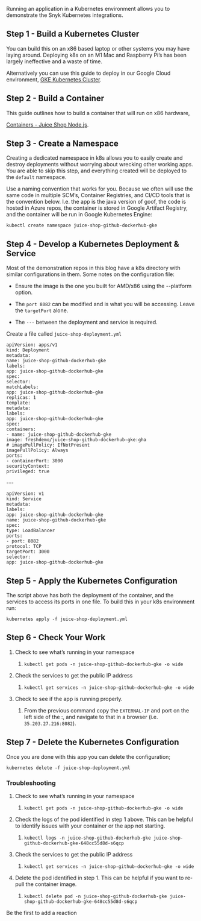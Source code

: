 Running an application in a Kubernetes environment allows you to demonstrate the Snyk Kubernetes integrations.

## Step 1 - Build a Kubernetes Cluster

You can build this on an x86 based laptop or other systems you may have laying around. Deploying k8s on an M1 Mac and Raspberry Pi’s has been largely ineffective and a waste of time.

Alternatively you can use this guide to deploy in our Google Cloud environment, [GKE Kubernetes Cluster](https://snyksec.atlassian.net/wiki/spaces/~629db3cb76c0360069f263e7/blog/2023/10/20/1719238881).

## Step 2 - Build a Container

This guide outlines how to build a container that will run on x86 hardware,

[Containers - Juice Shop Node.js](https://snyksec.atlassian.net/wiki/spaces/~629db3cb76c0360069f263e7/blog/2023/11/30/1768915028).

## Step 3 - Create a Namespace

Creating a dedicated namespace in k8s allows you to easily create and destroy deployments without worrying about wrecking other working apps. You are able to skip this step, and everything created will be deployed to the `default` namespace.

Use a naming convention that works for you. Because we often will use the same code in multiple SCM’s, Container Registries, and CI/CD tools that is the convention below. I.e. the app is the java version of goof, the code is hosted in Azure repos, the container is stored in Google Artifact Registry, and the container will be run in Google Kubernetes Engine:

`kubectl create namespace juice-shop-github-dockerhub-gke`

## Step 4 - Develop a Kubernetes Deployment & Service

Most of the demonstration repos in this blog have a k8s directory with similar configurations in them. Some notes on the configuration file:

-   Ensure the image is the one you built for AMD/x86 using the --platform option.
    
-   The `port 8082` can be modified and is what you will be accessing. Leave the `targetPort` alone.
    
-   The `---` between the deployment and service is required.
    

Create a file called `juice-shop-deployment.yml`

`apiVersion: apps/v1`  
`kind: Deployment`  
`metadata:`  
`name: juice-shop-github-dockerhub-gke`  
`labels:`  
`app: juice-shop-github-dockerhub-gke`  
`spec:`  
`selector:`  
`matchLabels:`  
`app: juice-shop-github-dockerhub-gke`  
`replicas: 1`  
`template:`  
`metadata:`  
`labels:`  
`app: juice-shop-github-dockerhub-gke`  
`spec:`  
`containers:`  
`- name: juice-shop-github-dockerhub-gke`  
`image: freshdemo/juice-shop-github-dockerhub-gke:gha`  
`# imagePullPolicy: IfNotPresent`  
`imagePullPolicy: Always`  
`ports:`  
`- containerPort: 3000`  
`securityContext:`  
`privileged: true`

\---

`apiVersion: v1`  
`kind: Service`  
`metadata:`  
`labels:`  
`app: juice-shop-github-dockerhub-gke`  
`name: juice-shop-github-dockerhub-gke`  
`spec:`  
`type: LoadBalancer`  
`ports:`  
`- port: 8082`  
`protocol: TCP`  
`targetPort: 3000`  
`selector:`  
`app: juice-shop-github-dockerhub-gke`

## Step 5 - Apply the Kubernetes Configuration

The script above has both the deployment of the container, and the services to access its ports in one file. To build this in your k8s environment run:

`kubernetes apply -f juice-shop-deployment.yml`

## Step 6 - Check Your Work

1.  Check to see what’s running in your namespace
    
    1.  `kubectl get pods -n juice-shop-github-dockerhub-gke -o wide`
        
2.  Check the services to get the public IP address
    
    1.  `kubectl get services -n juice-shop-github-dockerhub-gke -o wide`
        
3.  Check to see if the app is running properly.
    
    1.  From the previous command copy the `EXTERNAL-IP` and port on the left side of the :, and navigate to that in a browser (i.e. `35.203.27.216:8082`).
        

## Step 7 - Delete the Kubernetes Configuration

Once you are done with this app you can delete the configuration;

`kubernetes delete -f juice-shop-deployment.yml`

### Troubleshooting

1.  Check to see what’s running in your namespace
    
    1.  `kubectl get pods -n juice-shop-github-dockerhub-gke -o wide`
        
2.  Check the logs of the pod identified in step 1 above. This can be helpful to identify issues with your container or the app not starting.
    
    1.  `kubectl logs -n juice-shop-github-dockerhub-gke juice-shop-github-dockerhub-gke-648cc55d8d-s6qcp`
        
3.  Check the services to get the public IP address
    
    1.  `kubectl get services -n juice-shop-github-dockerhub-gke -o wide`
        
4.  Delete the pod identified in step 1. This can be helpful if you want to re-pull the container image.
    
    1.  `kubectl delete pod -n juice-shop-github-dockerhub-gke juice-shop-github-dockerhub-gke-648cc55d8d-s6qcp`
        

Be the first to add a reaction